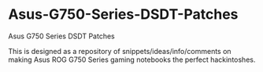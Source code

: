 Asus-G750-Series-DSDT-Patches
=============================

Asus G750 Series DSDT Patches

This is designed as a repository of snippets/ideas/info/comments on making Asus ROG G750 Series gaming notebooks the perfect hackintoshes.
